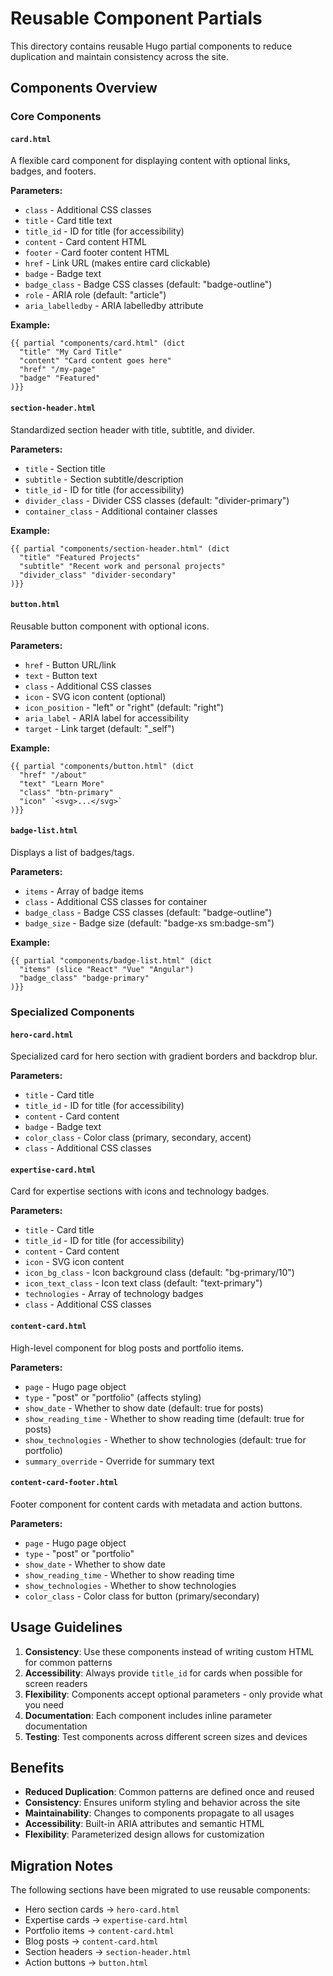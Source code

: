 # Reusable Component Partials

This directory contains reusable Hugo partial components to reduce duplication and maintain consistency across the site.

## Components Overview

### Core Components

#### `card.html`
A flexible card component for displaying content with optional links, badges, and footers.

**Parameters:**
- `class` - Additional CSS classes
- `title` - Card title text
- `title_id` - ID for title (for accessibility)
- `content` - Card content HTML
- `footer` - Card footer content HTML
- `href` - Link URL (makes entire card clickable)
- `badge` - Badge text
- `badge_class` - Badge CSS classes (default: "badge-outline")
- `role` - ARIA role (default: "article")
- `aria_labelledby` - ARIA labelledby attribute

**Example:**
```hugo
{{ partial "components/card.html" (dict
  "title" "My Card Title"
  "content" "Card content goes here"
  "href" "/my-page"
  "badge" "Featured"
)}}
```

#### `section-header.html`
Standardized section header with title, subtitle, and divider.

**Parameters:**
- `title` - Section title
- `subtitle` - Section subtitle/description
- `title_id` - ID for title (for accessibility)
- `divider_class` - Divider CSS classes (default: "divider-primary")
- `container_class` - Additional container classes

**Example:**
```hugo
{{ partial "components/section-header.html" (dict
  "title" "Featured Projects"
  "subtitle" "Recent work and personal projects"
  "divider_class" "divider-secondary"
)}}
```

#### `button.html`
Reusable button component with optional icons.

**Parameters:**
- `href` - Button URL/link
- `text` - Button text
- `class` - Additional CSS classes
- `icon` - SVG icon content (optional)
- `icon_position` - "left" or "right" (default: "right")
- `aria_label` - ARIA label for accessibility
- `target` - Link target (default: "_self")

**Example:**
```hugo
{{ partial "components/button.html" (dict
  "href" "/about"
  "text" "Learn More"
  "class" "btn-primary"
  "icon" `<svg>...</svg>`
)}}
```

#### `badge-list.html`
Displays a list of badges/tags.

**Parameters:**
- `items` - Array of badge items
- `class` - Additional CSS classes for container
- `badge_class` - Badge CSS classes (default: "badge-outline")
- `badge_size` - Badge size (default: "badge-xs sm:badge-sm")

**Example:**
```hugo
{{ partial "components/badge-list.html" (dict
  "items" (slice "React" "Vue" "Angular")
  "badge_class" "badge-primary"
)}}
```

### Specialized Components

#### `hero-card.html`
Specialized card for hero section with gradient borders and backdrop blur.

**Parameters:**
- `title` - Card title
- `title_id` - ID for title (for accessibility)
- `content` - Card content
- `badge` - Badge text
- `color_class` - Color class (primary, secondary, accent)
- `class` - Additional CSS classes

#### `expertise-card.html`
Card for expertise sections with icons and technology badges.

**Parameters:**
- `title` - Card title
- `title_id` - ID for title (for accessibility)
- `content` - Card content
- `icon` - SVG icon content
- `icon_bg_class` - Icon background class (default: "bg-primary/10")
- `icon_text_class` - Icon text class (default: "text-primary")
- `technologies` - Array of technology badges
- `class` - Additional CSS classes

#### `content-card.html`
High-level component for blog posts and portfolio items.

**Parameters:**
- `page` - Hugo page object
- `type` - "post" or "portfolio" (affects styling)
- `show_date` - Whether to show date (default: true for posts)
- `show_reading_time` - Whether to show reading time (default: true for posts)
- `show_technologies` - Whether to show technologies (default: true for portfolio)
- `summary_override` - Override for summary text

#### `content-card-footer.html`
Footer component for content cards with metadata and action buttons.

**Parameters:**
- `page` - Hugo page object
- `type` - "post" or "portfolio"
- `show_date` - Whether to show date
- `show_reading_time` - Whether to show reading time
- `show_technologies` - Whether to show technologies
- `color_class` - Color class for button (primary/secondary)

## Usage Guidelines

1. **Consistency**: Use these components instead of writing custom HTML for common patterns
2. **Accessibility**: Always provide `title_id` for cards when possible for screen readers
3. **Flexibility**: Components accept optional parameters - only provide what you need
4. **Documentation**: Each component includes inline parameter documentation
5. **Testing**: Test components across different screen sizes and devices

## Benefits

- **Reduced Duplication**: Common patterns are defined once and reused
- **Consistency**: Ensures uniform styling and behavior across the site
- **Maintainability**: Changes to components propagate to all usages
- **Accessibility**: Built-in ARIA attributes and semantic HTML
- **Flexibility**: Parameterized design allows for customization

## Migration Notes

The following sections have been migrated to use reusable components:
- Hero section cards → `hero-card.html`
- Expertise cards → `expertise-card.html`
- Portfolio items → `content-card.html`
- Blog posts → `content-card.html`
- Section headers → `section-header.html`
- Action buttons → `button.html`
